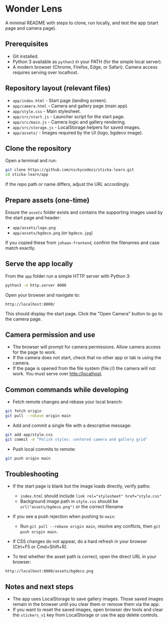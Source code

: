 # Wonder Lens

A minimal README with steps to clone, run locally, and test the app (start page and camera page).

## Prerequisites

* Git installed.
* Python 3 available as `python3` in your PATH (for the simple local server).
* A modern browser (Chrome, Firefox, Edge, or Safari). Camera access requires serving over localhost.

## Repository layout (relevant files)

* `app/index.html` - Start page (landing screen).
* `app/camera.html` - Camera and gallery page (main app).
* `app/style.css` - Main stylesheet.
* `app/src/start.js` - Launcher script for the start page.
* `app/src/main.js` - Camera logic and gallery rendering.
* `app/src/storage.js` - LocalStorage helpers for saved images.
* `app/assets/` - Images required by the UI (logo, bgdeco image).

## Clone the repository

Open a terminal and run:

```bash
git clone https://github.com/nickycodezz/sticka-learn.git
cd sticka-learn/app
```

If the repo path or name differs, adjust the URL accordingly.

## Prepare assets (one-time)

Ensure the `assets` folder exists and contains the supporting images used by the start page and header:

* `app/assets/logo.png`
* `app/assets/bgdeco.png` (or `bgdeco.jpg`)

If you copied these from `johaan-frontend`, confirm the filenames and case match exactly.

## Serve the app locally

From the `app` folder run a simple HTTP server with Python 3:

```bash
python3 -m http.server 8000
```

Open your browser and navigate to:

```
http://localhost:8000/
```

This should display the start page. Click the "Open Camera" button to go to the camera page.

## Camera permission and use

* The browser will prompt for camera permissions. Allow camera access for the page to work.
* If the camera does not start, check that no other app or tab is using the camera.
* If the page is opened from the file system (file://) the camera will not work. You must serve over [http://localhost](http://localhost).

## Common commands while developing

* Fetch remote changes and rebase your local branch:

```bash
git fetch origin
git pull --rebase origin main
```

* Add and commit a single file with a descriptive message:

```bash
git add app/style.css
git commit -m "Polish styles: centered camera and gallery grid"
```

* Push local commits to remote:

```bash
git push origin main
```

## Troubleshooting

* If the start page is blank but the image loads directly, verify paths:

  * `index.html` should include `link rel="stylesheet" href="style.css"`
  * Background image path in `style.css` should be `url("assets/bgdeco.png")` or the correct filename

* If you see a push rejection when pushing to `main`:

  * Run `git pull --rebase origin main`, resolve any conflicts, then `git push origin main`.

* If CSS changes do not appear, do a hard refresh in your browser (Ctrl+F5 or Cmd+Shift+R).

* To test whether the asset path is correct, open the direct URL in your browser:

```
http://localhost:8000/assets/bgdeco.png
```

## Notes and next steps

* The app uses LocalStorage to save gallery images. Those saved images remain in the browser until you clear them or remove them via the app.
* If you want to reset the saved images, open browser dev tools and clear the `stickers_v1` key from LocalStorage or use the app delete controls.

